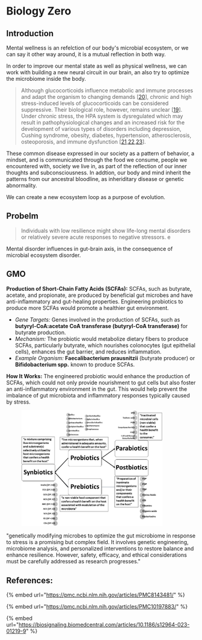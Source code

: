 # Biology Zero

## Introduction

Mental wellness is an refelction of our body's microbial ecosystem, or we can say it other way around, it is a mutual reflection in both way.&#x20;

In order to improve our mental state as well as physical wellness, we can work with building a new neural circuit in our brain, an also try to optimize the microbiome inside the body.&#x20;

> Although glucocorticoids influence metabolic and immune processes and adapt the organism to changing demands \[[20](https://pmc.ncbi.nlm.nih.gov/articles/PMC8143481/#B20-healthcare-09-00494)], chronic and high stress-induced levels of glucocorticoids can be considered suppressive. Their biological role, however, remains unclear \[[19](https://pmc.ncbi.nlm.nih.gov/articles/PMC8143481/#B19-healthcare-09-00494)]. Under chronic stress, the HPA system is dysregulated which may result in pathophysiological changes and an increased risk for the development of various types of disorders including depression, Cushing syndrome, obesity, diabetes, hypertension, atherosclerosis, osteoporosis, and immune dysfunction \[[21](https://pmc.ncbi.nlm.nih.gov/articles/PMC8143481/#B21-healthcare-09-00494),[22](https://pmc.ncbi.nlm.nih.gov/articles/PMC8143481/#B22-healthcare-09-00494),[23](https://pmc.ncbi.nlm.nih.gov/articles/PMC8143481/#B23-healthcare-09-00494)].&#x20;

These common disease expressed in our society as a pattern of behavior, a mindset, and is communicated through the food we consume, people we encountered with, society we live in, as part of the reflection of our inner thoughts and subconsciousness. In addtion, our body and mind inherit the patterns from our ancestral bloodline, as inheriditary disease or genetic abnormality.&#x20;

We can create a new ecosystem loop as a purpose of evolution.

## Probelm&#x20;

> Individuals with low resilience might show life-long mental disorders or relatively severe acute responses to negative stressors. e

Mental disorder influences in gut-brain axis, in the consequence of microbial ecosystem disorder.

## GMO

**Production of Short-Chain Fatty Acids (SCFAs):** SCFAs, such as butyrate, acetate, and propionate, are produced by beneficial gut microbes and have anti-inflammatory and gut-healing properties. Engineering probiotics to produce more SCFAs would promote a healthier gut environment.

* _Gene Targets:_ Genes involved in the production of SCFAs, such as **butyryl-CoA:acetate CoA transferase (butyryl-CoA transferase)** for butyrate production.
* _Mechanism:_ The probiotic would metabolize dietary fibers to produce SCFAs, particularly butyrate, which nourishes colonocytes (gut epithelial cells), enhances the gut barrier, and reduces inflammation.
* _Example Organism:_ **Faecalibacterium prausnitzii** (butyrate producer) or **Bifidobacterium spp.** known to produce SCFAs.

**How It Works:** The engineered probiotic would enhance the production of SCFAs, which could not only provide nourishment to gut cells but also foster an anti-inflammatory environment in the gut. This would help prevent the imbalance of gut microbiota and inflammatory responses typically caused by stress.

<figure><img src="../../.gitbook/assets/1-s2.0-S2212619824000627-gr1_lrg.jpg" alt="" width="375"><figcaption></figcaption></figure>





"genetically modifying microbes to optimize the gut microbiome in response to stress is a promising but complex field. It involves genetic engineering, microbiome analysis, and personalized interventions to restore balance and enhance resilience. However, safety, efficacy, and ethical considerations must be carefully addressed as research progresses."



## References:

{% embed url="https://pmc.ncbi.nlm.nih.gov/articles/PMC8143481/" %}

{% embed url="https://pmc.ncbi.nlm.nih.gov/articles/PMC10197883/" %}

{% embed url="https://biosignaling.biomedcentral.com/articles/10.1186/s12964-023-01219-9" %}
